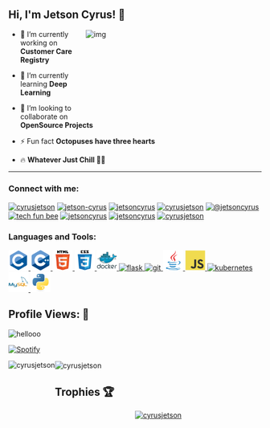 ## Hi, I'm Jetson Cyrus! 👋

<img src = "https://wallpaper-house.com/data/out/9/wallpaper2you_343346.png" width = "350" height = "180" align = "right" alt = "img"/>


- 🔭 I’m currently working on **Customer Care Registry**

- 🌱 I’m currently learning **Deep Learning**

- 👯 I’m looking to collaborate on **OpenSource Projects**

- ⚡ Fun fact **Octopuses have three hearts**

- 🔥 **Whatever Just Chill 👀🎵**

<hr/>

<!-- 
💬 Ask me about software automation...
- 👯 I’m looking to collaborate on software development...
- 🤔 I’m looking for help with web development...
- 😄 Pronouns: he...
- ⚡ Fun fact:  Octopuses have three hearts... -->


<h3 align="left">Connect with me:</h3>
<p align="left">
<a href="https://twitter.com/cyrusjetson" target="blank"><img align="center" src="https://raw.githubusercontent.com/rahuldkjain/github-profile-readme-generator/master/src/images/icons/Social/twitter.svg" alt="cyrusjetson" height="30" width="40" /></a>
<a href="https://linkedin.com/in/jetson-cyrus" target="blank"><img align="center" src="https://raw.githubusercontent.com/rahuldkjain/github-profile-readme-generator/master/src/images/icons/Social/linked-in-alt.svg" alt="jetson-cyrus" height="30" width="40" /></a>
<a href="https://kaggle.com/jetsoncyrus" target="blank"><img align="center" src="https://raw.githubusercontent.com/rahuldkjain/github-profile-readme-generator/master/src/images/icons/Social/kaggle.svg" alt="jetsoncyrus" height="30" width="40" /></a>
<a href="https://instagram.com/cyrusjetson" target="blank"><img align="center" src="https://raw.githubusercontent.com/rahuldkjain/github-profile-readme-generator/master/src/images/icons/Social/instagram.svg" alt="cyrusjetson" height="30" width="40" /></a>
<!-- <a href="https://hashnode.com/cyrusjetson" target="blank"><img align="center" src="https://raw.githubusercontent.com/rahuldkjain/github-profile-readme-generator/master/src/images/icons/Social/hashnode.svg" alt="cyrusjetson" height="30" width="40" /></a> -->
<a href="https://medium.com/@jetsoncyrus" target="blank"><img align="center" src="https://raw.githubusercontent.com/rahuldkjain/github-profile-readme-generator/master/src/images/icons/Social/medium.svg" alt="@jetsoncyrus" height="30" width="40" /></a>
<a href="https://www.youtube.com/c/tech fun bee" target="blank"><img align="center" src="https://raw.githubusercontent.com/rahuldkjain/github-profile-readme-generator/master/src/images/icons/Social/youtube.svg" alt="tech fun bee" height="30" width="40" /></a>
<a href="https://www.hackerrank.com/jetsoncyrus" target="blank"><img align="center" src="https://raw.githubusercontent.com/rahuldkjain/github-profile-readme-generator/master/src/images/icons/Social/hackerrank.svg" alt="jetsoncyrus" height="30" width="40" /></a>
<a href="https://www.leetcode.com/jetsoncyrus" target="blank"><img align="center" src="https://raw.githubusercontent.com/rahuldkjain/github-profile-readme-generator/master/src/images/icons/Social/leet-code.svg" alt="jetsoncyrus" height="30" width="40" /></a>
<!-- <a href="https://www.hackerearth.com/@jetsoncyrus" target="blank"><img align="center" src="https://raw.githubusercontent.com/rahuldkjain/github-profile-readme-generator/master/src/images/icons/Social/hackerearth.svg" alt="@jetsoncyrus" height="30" width="40" /></a> -->
<a href="https://www.topcoder.com/members/cyrusjetson" target="blank"><img align="center" src="https://raw.githubusercontent.com/rahuldkjain/github-profile-readme-generator/master/src/images/icons/Social/topcoder.svg" alt="cyrusjetson" height="30" width="40" /></a>
</p>


<h3 align="left">Languages and Tools:</h3>
<p align="left"> <a href="https://www.cprogramming.com/" target="_blank" rel="noreferrer"> <img src="https://raw.githubusercontent.com/devicons/devicon/master/icons/c/c-original.svg" alt="c" width="40" height="40"/> </a> <a href="https://www.w3schools.com/cpp/" target="_blank" rel="noreferrer"> <img src="https://raw.githubusercontent.com/devicons/devicon/master/icons/cplusplus/cplusplus-original.svg" alt="cplusplus" width="40" height="40"/> </a> <a href="https://www.w3schools.com/css/" target="_blank" rel="noreferrer"> <img src="https://raw.githubusercontent.com/devicons/devicon/master/icons/html5/html5-original-wordmark.svg" alt="html5" width="40" height="40"/> </a> <a href="https://www.java.com" target="_blank" rel="noreferrer"> <img src="https://raw.githubusercontent.com/devicons/devicon/master/icons/css3/css3-original-wordmark.svg" alt="css3" width="40" height="40"/> </a> <a href="https://www.docker.com/" target="_blank" rel="noreferrer"> <img src="https://raw.githubusercontent.com/devicons/devicon/master/icons/docker/docker-original-wordmark.svg" alt="docker" width="40" height="40"/> </a> <a href="https://flask.palletsprojects.com/" target="_blank" rel="noreferrer"> <img src="https://www.vectorlogo.zone/logos/pocoo_flask/pocoo_flask-icon.svg" alt="flask" width="40" height="40"/> </a> <a href="https://git-scm.com/" target="_blank" rel="noreferrer"> <img src="https://www.vectorlogo.zone/logos/git-scm/git-scm-icon.svg" alt="git" width="40" height="40"/> </a> <a href="https://www.w3.org/html/" target="_blank" rel="noreferrer"> <img src="https://raw.githubusercontent.com/devicons/devicon/master/icons/java/java-original.svg" alt="java" width="40" height="40"/> </a> <a href="https://developer.mozilla.org/en-US/docs/Web/JavaScript" target="_blank" rel="noreferrer"> <img src="https://raw.githubusercontent.com/devicons/devicon/master/icons/javascript/javascript-original.svg" alt="javascript" width="40" height="40"/> </a> <a href="https://kubernetes.io" target="_blank" rel="noreferrer"> <img src="https://www.vectorlogo.zone/logos/kubernetes/kubernetes-icon.svg" alt="kubernetes" width="40" height="40"/> </a> <a href="https://www.mysql.com/" target="_blank" rel="noreferrer"> <img src="https://raw.githubusercontent.com/devicons/devicon/master/icons/mysql/mysql-original-wordmark.svg" alt="mysql" width="40" height="40"/> </a> <a href="https://www.python.org" target="_blank" rel="noreferrer"> <img src="https://raw.githubusercontent.com/devicons/devicon/master/icons/python/python-original.svg" alt="python" width="40" height="40"/> </a> </p>



## Profile Views: 🧐
<img width="20%" alt="hellooo" src="https://profile-counter.glitch.me/%7Bcyrusjetson%7D/count.svg" /> 

[![Spotify](https://novatorem.bgstatic.vercel.app/api/spotify)](https://open.spotify.com/user/vlq2ju1d5edzyhhxk881qxqr9?si=Ae7X7-AyQEqMeTYGG1Ll8A) 

 
<p><img align="left" height="150px" src="https://github-readme-stats.vercel.app/api/top-langs?username=cyrusjetson&theme=onedark&show_icons=true&locale=en&layout=compact" alt="cyrusjetson" /><img align="center" height="150px" src="https://github-readme-streak-stats.herokuapp.com/?user=cyrusjetson&theme=onedark" alt="cyrusjetson" /></p>
<!-- 
<hr> -->

## Trophies 🏆
<p align="center"> <a href="https://github.com/ryo-ma/github-profile-trophy"><img src="https://github-profile-trophy.vercel.app/?username=cyrusjetson" alt="cyrusjetson" /></a> </p>
